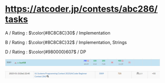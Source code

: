 # https://atcoder.jp/contests/abc286/tasks

A / Rating : $\color{#8C8C8C}30$ / Implementation

B / Rating : $\color{#8C8C8C}32$ / Implementation, Strings

D / Rating : $\color{#980000}607$ / DP

![My Image](https://github.com/kss418/Atcoder/blob/main/ABC/Images/Standings/286.png)

![My Image](https://github.com/kss418/Atcoder/blob/main/ABC/Images/Performance/286.png)
